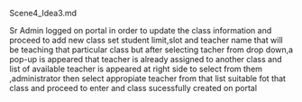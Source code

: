 Scene4_Idea3.md


Sr Admin logged on portal in order to update the class information and proceed to add new class set student limit,slot and teacher name that will be teaching that particular class but after selecting tacher from drop down,a pop-up is appeared that teacher is already assigned to another class and list of available teacher is appeared at right side to select from them ,administrator then select appropiate teacher from that list suitable fot that class and proceed to enter and class sucessfully created on portal
